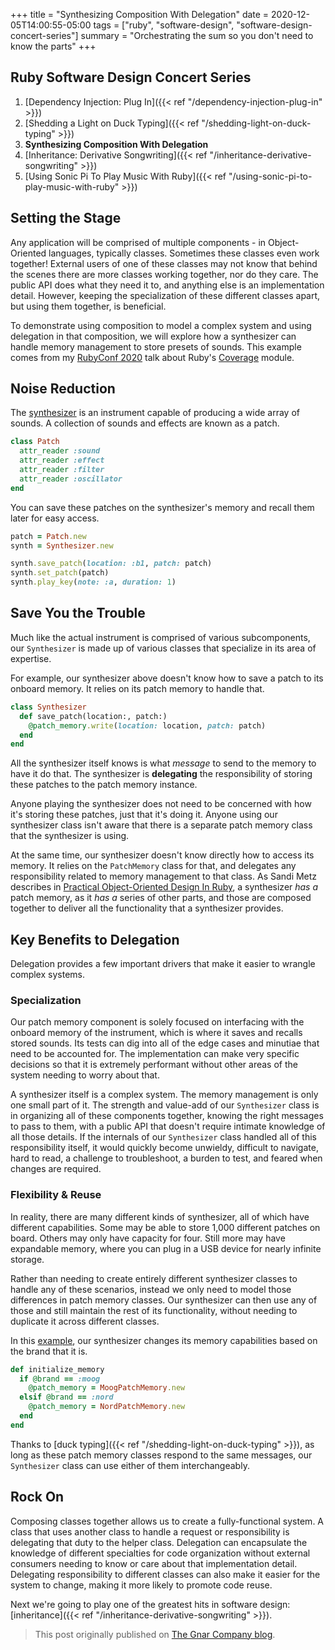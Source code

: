 +++
title = "Synthesizing Composition With Delegation"
date = 2020-12-05T14:00:55-05:00
tags = ["ruby", "software-design", "software-design-concert-series"]
summary = "Orchestrating the sum so you don't need to know the parts"
+++

## Ruby Software Design Concert Series

1. [Dependency Injection: Plug In]({{< ref "/dependency-injection-plug-in" >}})
2. [Shedding a Light on Duck Typing]({{< ref "/shedding-light-on-duck-typing" >}})
3. __Synthesizing Composition With Delegation__
4. [Inheritance: Derivative Songwriting]({{< ref "/inheritance-derivative-songwriting" >}})
5. [Using Sonic Pi To Play Music With Ruby]({{< ref "/using-sonic-pi-to-play-music-with-ruby" >}})

## Setting the Stage

Any application will be comprised of multiple components - in Object-Oriented
languages, typically classes. Sometimes these classes even work together!
External users of one of these classes may not know that behind the scenes there
are more classes working together, nor do they care. The public API does what
they need it to, and anything else is an implementation detail. However, keeping
the specialization of these different classes apart, but using them together,
is beneficial.

To demonstrate using composition to model a complex system and using delegation
in that composition, we will explore how a synthesizer can handle memory
management to store presets of sounds. This example comes from my [RubyConf 2020](https://rubyconf.org/program/sessions#session-1044)
talk about Ruby's
[Coverage](https://docs.ruby-lang.org/en/master/Coverage.html) module.

## Noise Reduction

The [synthesizer](https://en.wikipedia.org/wiki/Synthesizer) is an instrument
capable of producing a wide array of sounds. A collection of sounds and effects are known as a patch.

```ruby
class Patch
  attr_reader :sound
  attr_reader :effect
  attr_reader :filter
  attr_reader :oscillator
end
```

You can save these patches on the synthesizer's memory and recall them later for
easy access.

```ruby
patch = Patch.new
synth = Synthesizer.new

synth.save_patch(location: :b1, patch: patch)
synth.set_patch(patch)
synth.play_key(note: :a, duration: 1)
```

## Save You the Trouble

Much like the actual instrument is comprised of various subcomponents, our
`Synthesizer` is made up of various classes that specialize in its area of
expertise.

For example, our synthesizer above doesn't know how to save a patch to its
onboard memory. It relies on its patch memory to handle that.

```ruby
class Synthesizer
  def save_patch(location:, patch:)
    @patch_memory.write(location: location, patch: patch)
  end
end
```

All the synthesizer itself knows is what *message* to send to the memory to
have it do that. The synthesizer is __delegating__ the responsibility of storing
these patches to the patch memory instance.

Anyone playing the synthesizer does not need to be concerned with how it's
storing these patches, just that it's doing it. Anyone using our synthesizer
class isn't aware that there is a separate patch memory class that the
synthesizer is using.

At the same time, our synthesizer doesn't know directly how to access its memory.
It relies on the `PatchMemory` class for that, and delegates any responsibility
related to memory management to that class. As Sandi Metz describes in
[Practical Object-Oriented Design In Ruby](https://www.poodr.com/), a synthesizer
*has a* patch memory, as it *has a* series of other parts, and those are
composed together to deliver all the functionality that a synthesizer
provides.

## Key Benefits to Delegation

Delegation provides a few important drivers that make it easier to wrangle
complex systems.

### Specialization

Our patch memory component is solely focused on interfacing with the onboard
memory of the instrument, which is where it saves and recalls stored sounds.
Its tests can dig into all of the edge cases and minutiae that need to be
accounted for. The implementation can make very specific decisions so that it
is extremely performant without other areas of the system needing to worry
about that.

A synthesizer itself is a complex system. The memory management is only one
small part of it. The strength and value-add of our `Synthesizer` class is in
organizing all of these components together, knowing the right messages to pass
to them, with a public API that doesn't require intimate knowledge of all those
details. If the internals of our `Synthesizer` class handled all of this
responsibility itself, it would quickly become unwieldy, difficult to navigate,
hard to read, a challenge to troubleshoot, a burden to test, and feared when
changes are required.

### Flexibility & Reuse

In reality, there are many different kinds of synthesizer, all of which have
different capabilities. Some may be able to store 1,000 different patches on
board. Others may only have capacity for four. Still more may have expandable
memory, where you can plug in a USB device for nearly infinite storage.

Rather than needing to create entirely different synthesizer classes to handle
any of these scenarios, instead we only need to model those differences in patch
memory classes. Our synthesizer can then use any of those and still maintain the
rest of its functionality, without needing to duplicate it across different
classes.

In this [example](https://github.com/kevin-j-m/ruby_cover_band/blob/09e7b72b38dac09d4968afe1468eda53caaf294c/lib/ruby_cover_band/instruments/synthesizer.rb#L41-L47),
our synthesizer changes its memory capabilities based on the brand that it is.

```ruby
def initialize_memory
  if @brand == :moog
    @patch_memory = MoogPatchMemory.new
  elsif @brand == :nord
    @patch_memory = NordPatchMemory.new
  end
end
```

Thanks to [duck typing]({{< ref "/shedding-light-on-duck-typing" >}}), as long as these patch
memory classes respond to the same messages, our `Synthesizer` class can use
either of them interchangeably.

## Rock On

Composing classes together allows us to create a fully-functional system. A
class that uses another class to handle a request or responsibility is
delegating that duty to the helper class. Delegation can encapsulate the
knowledge of different specialties for code organization without external
consumers needing to know or care about that implementation detail. Delegating
responsibility to different classes can also make it easier for the system to
change, making it more likely to promote code reuse.

Next we're going to play one of the greatest hits in software design:
[inheritance]({{< ref "/inheritance-derivative-songwriting" >}}).

> This post originally published on [The Gnar Company blog](https://blog.thegnar.co/synthesizing-composition-with-delegation).
